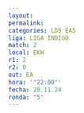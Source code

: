 ```yaml
---
layout: 
permalink: 
categories: LD5 EA5
liga: LIGA INDIGO
match: 2
local: EKW
r1: 2
r2: 0
out: EA
hora: '"22:00"'
fecha: 28.11.24
ronda: "5"
---
```

